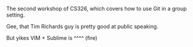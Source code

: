 
The second workshop of CS326, which covers how to use Git in a group setting.

Gee, that Tim Richards guy is pretty good at public speaking.

But yikes VIM + Sublime is ^^^^ (fire)
